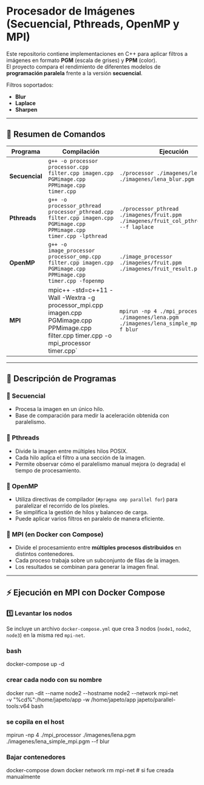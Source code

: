 # Procesador de Imágenes (Secuencial, Pthreads, OpenMP y MPI)

Este repositorio contiene implementaciones en C++ para aplicar filtros a imágenes en formato **PGM** (escala de grises) y **PPM** (color).  
El proyecto compara el rendimiento de diferentes modelos de **programación paralela** frente a la versión **secuencial**.

Filtros soportados:
- **Blur**
- **Laplace**
- **Sharpen**

---

## 📌 Resumen de Comandos

| Programa         | Compilación                                                                                   | Ejecución                                                                 |
|------------------|-----------------------------------------------------------------------------------------------|---------------------------------------------------------------------------|
| **Secuencial**   | `g++ -o processor processor.cpp filter.cpp imagen.cpp PGMimage.cpp PPMimage.cpp timer.cpp`    | `./processor ./imagenes/lena.pgm ./imagenes/lena_blur.pgm --f blur`       |
| **Pthreads**     | `g++ -o processor_pthread processor_pthread.cpp filter.cpp imagen.cpp PGMimage.cpp PPMimage.cpp timer.cpp -lpthread` | `./processor_pthread ./imagenes/fruit.ppm ./imagenes/fruit_col_pthread_la.ppm --f laplace` |
| **OpenMP**       | `g++ -o image_processor processor_omp.cpp filter.cpp imagen.cpp PGMimage.cpp PPMimage.cpp timer.cpp -fopenmp` | `./image_processor ./imagenes/fruit.ppm ./imagenes/fruit_result.ppm` |
| **MPI**          | mpic++ -std=c++11 -Wall -Wextra -g processor_mpi.cpp imagen.cpp PGMimage.cpp PPMimage.cpp filter.cpp timer.cpp -o mpi_processor timer.cpp` | `mpirun -np 4 ./mpi_processor ./imagenes/lena.pgm ./imagenes/lena_simple_mpi.pgm --f blur` |

---

## 📌 Descripción de Programas

### 🔹 Secuencial
- Procesa la imagen en un único hilo.
- Base de comparación para medir la aceleración obtenida con paralelismo.

### 🔹 Pthreads
- Divide la imagen entre múltiples hilos POSIX.
- Cada hilo aplica el filtro a una sección de la imagen.
- Permite observar cómo el paralelismo manual mejora (o degrada) el tiempo de procesamiento.

### 🔹 OpenMP
- Utiliza directivas de compilador (`#pragma omp parallel for`) para paralelizar el recorrido de los píxeles.
- Se simplifica la gestión de hilos y balanceo de carga.
- Puede aplicar varios filtros en paralelo de manera eficiente.

### 🔹 MPI (en Docker con Compose)
- Divide el procesamiento entre **múltiples procesos distribuidos** en distintos contenedores.
- Cada proceso trabaja sobre un subconjunto de filas de la imagen.
- Los resultados se combinan para generar la imagen final.

---

## ⚡ Ejecución en MPI con Docker Compose

### 1️⃣ Levantar los nodos
Se incluye un archivo `docker-compose.yml` que crea 3 nodos (`node1`, `node2`, `node3`) en la misma red `mpi-net`.

### bash
docker-compose up -d

### crear cada nodo con su nombre
docker run -dit --name node2 --hostname node2 --network mpi-net \
  -v "%cd%":/home/japeto/app -w /home/japeto/app japeto/parallel-tools:v64 bash

### se copila en el host
mpirun -np 4 ./mpi_processor ./imagenes/lena.pgm ./imagenes/lena_simple_mpi.pgm --f blur

### Bajar contenedores
docker-compose down
docker network rm mpi-net   # si fue creada manualmente


